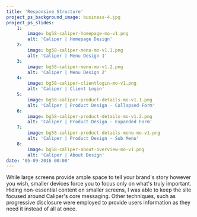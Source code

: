 ```yaml
---
title: 'Responsive Structure'
project_ps_background_image: business-4.jpg
project_ps_slides:
    1:
        image: bg58-caliper-homepage-mo-v1.png
        alt: 'Caliper | Homepage Design'
    2:
        image: bg58-caliper-menu-mo-v1.1.png
        alt: 'Caliper | Menu Design 1'
    3:
        image: bg58-caliper-menu-mo-v1.2.png
        alt: 'Caliper | Menu Design 2'
    4:
        image: bg58-caliper-clientlogin-mo-v1.png
        alt: 'Caliper | Client Login'
    5:
        image: bg58-caliper-product-details-mo-v1.1.png
        alt: 'Caliper | Product Design - Collapsed Form'
    6:
        image: bg58-caliper-product-details-mo-v1.2.png
        alt: 'Caliper | Product Design - Expanded Form'
    7:
        image: bg58-caliper-product-details-menu-mo-v1.png
        alt: 'Caliper | Product Design - Sub Menu'
    8:
        image: bg58-caliper-about-overview-mo-v1.png
        alt: 'Caliper | About Design'
date: '05-09-2016 00:00'
---
```


While large screens provide ample space to tell your brand's story however you wish, smaller devices force you to focus only on what's truly important. Hiding non-essential content on smaller screens, I was able to keep the site focused around Caliper's core messaging. Other techniques, such as progressive disclosure were employed to provide users information as they need it instead of all at once.